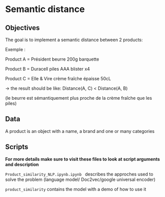 # Semantic distance

## Objectives
The goal is to implement a semantic distance between 2 products:

Exemple :

Product A = Président beurre 200g barquette

Product B = Duracell piles AAA blister x4

Product C = Elle & Vire crème fraîche épaisse 50cL

-> the result should be like: Distance(A, C) < Distance(A, B)

(le beurre est sémantiquement plus proche de la crème fraîche que les piles)

## Data

 A product is an object with a name, a brand and one or many categories
 
 ## Scripts
 
**For more details make sure to visit these files to look at script arguments and description**

```Product_similarity_NLP.ipynb.ipynb ``` describes the approches used to solve the problem  (language model/ Doc2vec/google universal encoder)

```product_similarity``` contains the model with a demo of how to use it 
